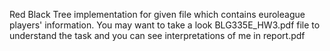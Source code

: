 
Red Black Tree implementation for given file which contains euroleague players' information.
You may want to take a look BLG335E_HW3.pdf file to understand the task and you can see
interpretations of me in report.pdf
